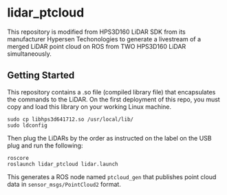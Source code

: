 # lidar_ptcloud

This repository is modified from HPS3D160 LiDAR SDK from its manufacturer Hypersen Techonologies to generate a livestream of a merged LiDAR point cloud on ROS from TWO HPS3D160 LiDAR simultaneously. 

## Getting Started
This repository contains a .so file (compiled library file) that encapsulates the commands to the LiDAR. On the first deployment of this repo, you must copy and load this library on your working Linux machine.
```
sudo cp libhps3d641712.so /usr/local/lib/
sudo ldconfig
```
Then plug the LiDARs by the order as instructed on the label on the USB  plug and run the following:
```
roscore
roslaunch lidar_ptcloud lidar.launch
```
This generates a ROS node named `ptcloud_gen` that publishes point cloud data in `sensor_msgs/PointCloud2` format.
